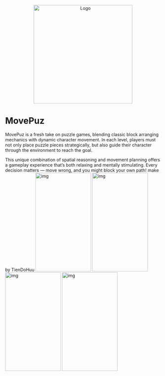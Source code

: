 <p align="center">
  <img src="https://i.ibb.co/JF2SvXMB/DashTrap.png" alt="Logo" width="320">
</p>  
<h1>MovePuz</h1>
<p>
  MovePuz is a fresh take on puzzle games, blending classic block arranging mechanics with dynamic character movement. In each level, players must not only place puzzle pieces strategically, but also guide their character through the environment to reach the goal.

This unique combination of spatial reasoning and movement planning offers a gameplay experience that’s both relaxing and mentally stimulating. Every decision matters — move wrong, and you might block your own path!
make by TienDoHuu
  <img src="https://i.ibb.co/DfmfpysC/Screenshot-2025-08-24-201519.png" alt="img" width="180" height="320">
  <img src="https://i.ibb.co/HfKjYs1v/Screenshot-2025-08-24-201550.png" alt="img" width="180" height="320">
  <img src="https://i.ibb.co/JwGLvf82/Screenshot-2025-08-24-201911.png" alt="img" width="180" height="320">
  <img src="https://i.ibb.co/CpXhpj37/Screenshot-2025-08-24-201809.png" alt="img" width="180" height="320">
</p>
